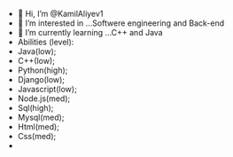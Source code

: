 - 👋 Hi, I’m @KamilAliyev1
- 👀 I’m interested in ...Softwere engineering and Back-end
- 🌱 I’m currently learning ...C++ and Java
- Abilities (level):
- Java(low);
- C++(low);
- Python(high);
- Django(low);
- Javascript(low);
- Node.js(med);
- Sql(high);
- Mysql(med);
- Html(med);
- Css(med);
- 

<!---
KamilAliyev1/KamilAliyev1 is a ✨ special ✨ repository because its `README.md` (this file) appears on your GitHub profile.
You can click the Preview link to take a look at your changes.
--->
